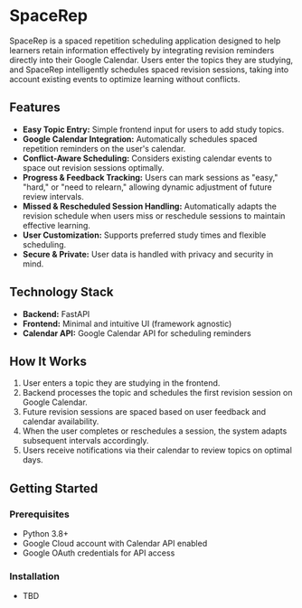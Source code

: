 # SpaceRep

SpaceRep is a spaced repetition scheduling application designed to help learners retain information effectively by integrating revision reminders directly into their Google Calendar. Users enter the topics they are studying, and SpaceRep intelligently schedules spaced revision sessions, taking into account existing events to optimize learning without conflicts.

## Features

- **Easy Topic Entry:** Simple frontend input for users to add study topics.
- **Google Calendar Integration:** Automatically schedules spaced repetition reminders on the user's calendar.
- **Conflict-Aware Scheduling:** Considers existing calendar events to space out revision sessions optimally.
- **Progress & Feedback Tracking:** Users can mark sessions as "easy," "hard," or "need to relearn," allowing dynamic adjustment of future review intervals.
- **Missed & Rescheduled Session Handling:** Automatically adapts the revision schedule when users miss or reschedule sessions to maintain effective learning.
- **User Customization:** Supports preferred study times and flexible scheduling.
- **Secure & Private:** User data is handled with privacy and security in mind.

## Technology Stack

- **Backend:** FastAPI
- **Frontend:** Minimal and intuitive UI (framework agnostic)
- **Calendar API:** Google Calendar API for scheduling reminders

## How It Works

1. User enters a topic they are studying in the frontend.
2. Backend processes the topic and schedules the first revision session on Google Calendar.
3. Future revision sessions are spaced based on user feedback and calendar availability.
4. When the user completes or reschedules a session, the system adapts subsequent intervals accordingly.
5. Users receive notifications via their calendar to review topics on optimal days.

## Getting Started

### Prerequisites

- Python 3.8+
- Google Cloud account with Calendar API enabled
- Google OAuth credentials for API access

### Installation

- TBD
